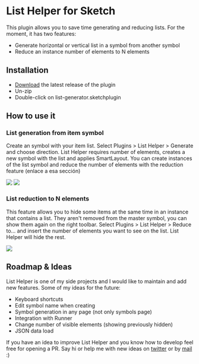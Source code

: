 # List Helper for Sketch

This plugin allows you to save time generating and reducing lists. For the moment, it has two features:
- Generate horizontal or vertical list in a symbol from another symbol
- Reduce an instance number of elements to N elements

## Installation

- [Download](../../releases/latest/download/list-generator.sketchplugin.zip) the latest release of the plugin
- Un-zip
- Double-click on list-generator.sketchplugin

## How to use it

### List generation from item symbol
Create an symbol with your item list. Select Plugins > List Helper > Generate and choose direction. List Helper requires number of elements, creates a new symbol with the list and applies SmartLayout.
You can create instances of the list symbol and reduce the number of elements with the reduction feature (enlace a esa sección)

![](https://github.com/malakatonez/sketch-list-helper/blob/master/assets/generate_vertical.gif?raw=true)
![](https://github.com/malakatonez/sketch-list-helper/blob/master/assets/generate_horizontal.gif?raw=true)

### List reduction to N elements
This feature allows you to hide some items at the same time in an instance that contains a list. They aren't removed from the master symbol, you can show them again on the right toolbar.
Select Plugins > List Helper > Reduce to... and insert the number of elements you want to see on the list. List Helper will hide the rest.

![](https://github.com/malakatonez/sketch-list-helper/blob/master/assets/reduceto_full.gif?raw=true)

## Roadmap & Ideas

List Helper is one of my side projects and I would like to maintain and add new features. Some of my ideas for the future:
- Keyboard shortcuts
- Edit symbol name when creating
- Symbol generation in any page (not only symbols page)
- Integration with Runner
- Change number of visible elements (showing previously hidden)
- JSON data load

If you have an idea to improve List Helper and you know how to develop feel free for opening a PR.
Say hi or help me with new ideas on [twitter](https://twitter.com/malakatonez) or by [mail](mailto:hola@luciagomez.me) :)
